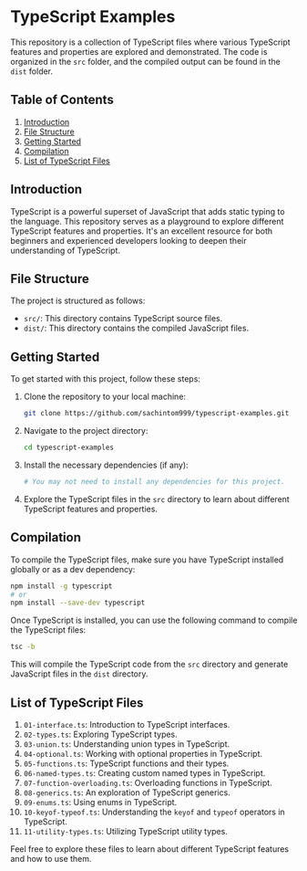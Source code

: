 # TypeScript Examples

This repository is a collection of TypeScript files where various TypeScript features and properties are explored and demonstrated. The code is organized in the `src` folder, and the compiled output can be found in the `dist` folder.

## Table of Contents

1. [Introduction](#introduction)
2. [File Structure](#file-structure)
3. [Getting Started](#getting-started)
4. [Compilation](#compilation)
5. [List of TypeScript Files](#list-of-typescript-files)

## Introduction

TypeScript is a powerful superset of JavaScript that adds static typing to the language. This repository serves as a playground to explore different TypeScript features and properties. It's an excellent resource for both beginners and experienced developers looking to deepen their understanding of TypeScript.

## File Structure

The project is structured as follows:

-   `src/`: This directory contains TypeScript source files.
-   `dist/`: This directory contains the compiled JavaScript files.

## Getting Started

To get started with this project, follow these steps:

1. Clone the repository to your local machine:

    ```bash
    git clone https://github.com/sachintom999/typescript-examples.git
    ```

2. Navigate to the project directory:

    ```bash
    cd typescript-examples
    ```

3. Install the necessary dependencies (if any):

    ```bash
    # You may not need to install any dependencies for this project.
    ```

4. Explore the TypeScript files in the `src` directory to learn about different TypeScript features and properties.

## Compilation

To compile the TypeScript files, make sure you have TypeScript installed globally or as a dev dependency:

```bash
npm install -g typescript
# or
npm install --save-dev typescript
```

Once TypeScript is installed, you can use the following command to compile the TypeScript files:

```bash
tsc -b
```

This will compile the TypeScript code from the `src` directory and generate JavaScript files in the `dist` directory.

## List of TypeScript Files

1. `01-interface.ts`: Introduction to TypeScript interfaces.
2. `02-types.ts`: Exploring TypeScript types.
3. `03-union.ts`: Understanding union types in TypeScript.
4. `04-optional.ts`: Working with optional properties in TypeScript.
5. `05-functions.ts`: TypeScript functions and their types.
6. `06-named-types.ts`: Creating custom named types in TypeScript.
7. `07-function-overloading.ts`: Overloading functions in TypeScript.
8. `08-generics.ts`: An exploration of TypeScript generics.
9. `09-enums.ts`: Using enums in TypeScript.
10. `10-keyof-typeof.ts`: Understanding the `keyof` and `typeof` operators in TypeScript.
11. `11-utility-types.ts`: Utilizing TypeScript utility types.

Feel free to explore these files to learn about different TypeScript features and how to use them.
